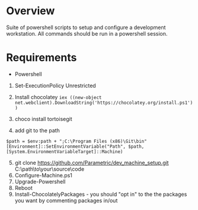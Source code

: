 # Overview
Suite of powershell scripts to setup and configure a development workstation. All commands should be run in a powershell session.

# Requirements
* Powershell

1. Set-ExecutionPolicy Unrestricted
2. Install chocolatey
``iex ((new-object net.webclient).DownloadString('https://chocolatey.org/install.ps1'))``

3. choco install tortoisegit
4. add git to the path

``$path = $env:path + ";C:\Program Files (x86)\Git\bin"
[Environment]::SetEnvironmentVariable("Path", $path, [System.EnvironmentVariableTarget]::Machine)``

5. git clone https://github.com/Parametric/dev_machine_setup.git C:\path\to\your\source\code
6. Configure-Machine.ps1
7. Upgrade-Powershell
8. Reboot
9. Install-ChocolatelyPackages - you should "opt in" to the the packages you want by commenting packages in/out